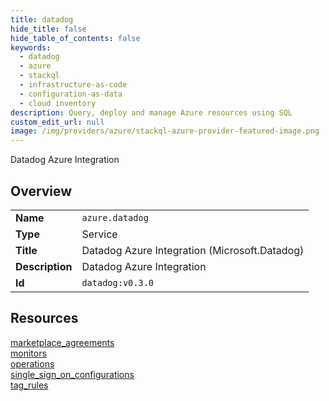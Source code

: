 ```yaml
---
title: datadog
hide_title: false
hide_table_of_contents: false
keywords:
  - datadog
  - azure
  - stackql
  - infrastructure-as-code
  - configuration-as-data
  - cloud inventory
description: Query, deploy and manage Azure resources using SQL
custom_edit_url: null
image: /img/providers/azure/stackql-azure-provider-featured-image.png
---
```

Datadog Azure Integration  
    

## Overview
<table><tbody>
<tr><td><b>Name</b></td><td><code>azure.datadog</code></td></tr>
<tr><td><b>Type</b></td><td>Service</td></tr>
<tr><td><b>Title</b></td><td>Datadog Azure Integration (Microsoft.Datadog)</td></tr>
<tr><td><b>Description</b></td><td>Datadog Azure Integration</td></tr>
<tr><td><b>Id</b></td><td><code>datadog:v0.3.0</code></td></tr>
</tbody></table>

## Resources
<div class="row">
<div class="providerDocColumn">
<a href="/providers/azure/datadog/marketplace_agreements/">marketplace_agreements</a><br />
<a href="/providers/azure/datadog/monitors/">monitors</a><br />
<a href="/providers/azure/datadog/operations/">operations</a><br />
</div>
<div class="providerDocColumn">
<a href="/providers/azure/datadog/single_sign_on_configurations/">single_sign_on_configurations</a><br />
<a href="/providers/azure/datadog/tag_rules/">tag_rules</a><br />
</div>
</div>
